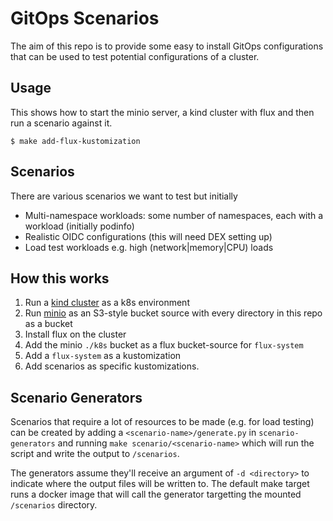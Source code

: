 # GitOps Scenarios

The aim of this repo is to provide some easy to install GitOps configurations that
can be used to test potential configurations of a cluster.


## Usage

This shows how to start the minio server, a kind cluster with flux and then
run a scenario against it.

```console
$ make add-flux-kustomization
```


## Scenarios

There are various scenarios we want to test but initially

* Multi-namespace workloads: some number of namespaces, each with a workload
  (initially podinfo)
* Realistic OIDC configurations (this will need DEX setting up)
* Load test workloads e.g. high (network|memory|CPU) loads


## How this works

1. Run a [kind cluster](https://kind.sigs.k8s.io/) as a k8s environment
2. Run [minio](https://docs.min.io/) as an S3-style bucket source with every directory in this
   repo as a bucket
3. Install flux on the cluster
4. Add the minio `./k8s` bucket as a flux bucket-source for `flux-system`
5. Add a `flux-system` as a kustomization
6. Add scenarios as specific kustomizations.

## Scenario Generators

Scenarios that require a lot of resources to be made (e.g. for load testing)
can be created by adding a `<scenario-name>/generate.py` in
`scenario-generators` and running `make scenario/<scenario-name>` which will
run the script and write the output to `/scenarios`.

The generators assume they'll receive an argument of `-d <directory>` to indicate
where the output files will be written to. The default make target runs a docker
image that will call the generator targetting the mounted `/scenarios` directory.
